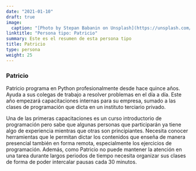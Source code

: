 ```yaml
---
date: "2021-01-10"
draft: true
image:
  caption: "[Photo by Stepan Babanin on Unsplash](https://unsplash.com/photos/kx6fpBOm-ss)"
linktitle: "Persona tipo: Patricio"
summary: Este es el resumen de esta persona tipo
title: Patricio
type: persona
weight: 25
---
```


### Patricio

Patricio programa en Python profesionalmente desde hace quince años. Ayuda a sus colegas de trabajo a resolver problemas en el día a día. Este año empezará capacitaciones internas para su empresa, sumado a las clases de programación que dicta en un instituto terciario privado.

Una de las primeras capacitaciones es un curso introductorio de programación pero sabe que algunas personas que participarán ya tiene algo de experiencia mientras que otras son principiantes. Necesita conocer herramientas que le permitan dictar los contenidos que enseña de manera presencial también en forma remota, especialmente los ejercicios de programación.  Además, como Patricio no puede mantener la atención en una tarea durante largos periodos de tiempo necesita organizar sus clases de forma de poder intercalar pausas cada 30 minutos.
